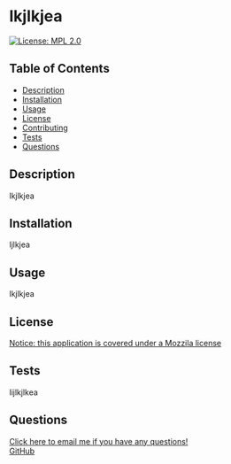 # lkjlkjea
[![License: MPL 2.0](https://img.shields.io/badge/License-MPL_2.0-brightgreen.svg)](https://opensource.org/licenses/MPL-2.0)
## Table of Contents
* [Description](#description)
* [Installation](#installation)
* [Usage](#usage)
* [License](#license)
* [Contributing](#contributing)
* [Tests](#tests)
* [Questions](#questions)

## Description
lkjlkjea

## Installation
ljlkjea

## Usage
lkjlkjea

## License
<a href="https://opensource.org/licenses/MPL-2.0">Notice: this application is covered under a Mozzila license</a>


## Tests
lijlkjlkea

## Questions
<a href="mailto:lkjlkjea"> Click here to email me if you have any questions!</a>
<br>
<a href="https://github.com/lkjljkea">GitHub</a>
